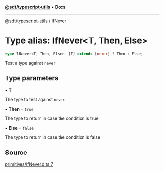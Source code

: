 [**@sdt/typescript-utils**](../README.md) • **Docs**

***

[@sdt/typescript-utils](../globals.md) / IfNever

# Type alias: IfNever\<T, Then, Else\>

```ts
type IfNever<T, Then, Else>: [T] extends [never] ? Then : Else;
```

Test a type against `never`

## Type parameters

• **T**

The type to test against `never`

• **Then** = `true`

The type to return in case the condition is true

• **Else** = `false`

The type to return in case the condition is false

## Source

[primitives/IfNever.d.ts:7](https://github.com/sylvaindethier/typescript-utils/blob/da053667786f5d5e5c1616510ec7f7cc66f058b4/types/primitives/IfNever.d.ts#L7)
